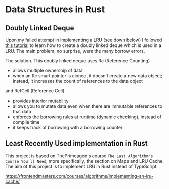 # Data Structures in Rust

## Doubly Linked Deque

Upon my failed attempt in implementing a LRU (see down below) I followed [this tutorial](https://rust-unofficial.github.io/too-many-lists/fourth.html) to learn how to create a doubly linked deque which is used in a LRU. The main problem, no surprise, were the many borrow errors. 

The solution. This doubly linked deque uses Rc (Reference Counting)
- allows multiple ownership of data
- when an Rc smart pointer is cloned, it doesn't create a new data object; instead, it increases the count of references to the data object

and RefCell (Reference Cell)
- provides interior mutability 
- allows you to mutate data even when there are immutable references to that data
- enforces the borrowing rules at runtime (dynamic checking), instead of compile time
- it keeps track of borrowing with a borrowing counter

##  Least Recently Used implementation in Rust

This project is based on ThePrimeagen's course `The Last Algorithm's Course You'll Need`, more specifically, the section on Maps and LRU Cache. The aim of this project is to implement LRU in Rust instead of TypeScript.

https://frontendmasters.com/courses/algorithms/implementing-an-lru-cache/


